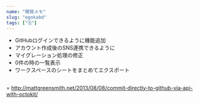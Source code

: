 ```yaml
---
name: "開発メモ"
slug: "egokabd"
tags: ["🗒"]
---
```


- GitHubログインできるように機能追加
- アカウント作成後のSNS連携できるように
- マイグレーション処理の修正
- 0件の時の一覧表示
- ワークスペースのシートをまとめてエクスポート

##

= http://mattgreensmith.net/2013/08/08/commit-directly-to-github-via-api-with-octokit/